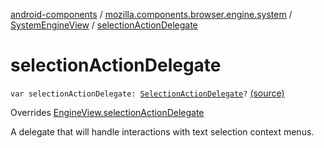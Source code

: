 [android-components](../../index.md) / [mozilla.components.browser.engine.system](../index.md) / [SystemEngineView](index.md) / [selectionActionDelegate](./selection-action-delegate.md)

# selectionActionDelegate

`var selectionActionDelegate: `[`SelectionActionDelegate`](../../mozilla.components.concept.engine.selection/-selection-action-delegate/index.md)`?` [(source)](https://github.com/mozilla-mobile/android-components/blob/master/components/browser/engine-system/src/main/java/mozilla/components/browser/engine/system/SystemEngineView.kt#L80)

Overrides [EngineView.selectionActionDelegate](../../mozilla.components.concept.engine/-engine-view/selection-action-delegate.md)

A delegate that will handle interactions with text selection context menus.

